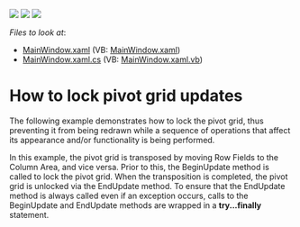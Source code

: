 <!-- default badges list -->
![](https://img.shields.io/endpoint?url=https://codecentral.devexpress.com/api/v1/VersionRange/128578821/22.2.2%2B)
[![](https://img.shields.io/badge/Open_in_DevExpress_Support_Center-FF7200?style=flat-square&logo=DevExpress&logoColor=white)](https://supportcenter.devexpress.com/ticket/details/E2724)
[![](https://img.shields.io/badge/📖_How_to_use_DevExpress_Examples-e9f6fc?style=flat-square)](https://docs.devexpress.com/GeneralInformation/403183)
<!-- default badges end -->
<!-- default file list -->
*Files to look at*:

* [MainWindow.xaml](./CS/DXPivotGrid_BeginEndUpdate/MainWindow.xaml) (VB: [MainWindow.xaml](./VB/DXPivotGrid_BeginEndUpdate/MainWindow.xaml))
* [MainWindow.xaml.cs](./CS/DXPivotGrid_BeginEndUpdate/MainWindow.xaml.cs) (VB: [MainWindow.xaml.vb](./VB/DXPivotGrid_BeginEndUpdate/MainWindow.xaml.vb))
<!-- default file list end -->
# How to lock pivot grid updates


<p>The following example demonstrates how to lock the pivot grid, thus preventing it from being redrawn while a sequence of operations that affect its appearance and/or functionality is being performed.</p><p>In this example, the pivot grid is transposed by moving Row Fields to the Column Area, and vice versa. Prior to this, the BeginUpdate method is called to lock the pivot grid. When the transposition is completed, the pivot grid is unlocked via the EndUpdate method. To ensure that the EndUpdate method is always called even if an exception occurs, calls to the BeginUpdate and EndUpdate methods are wrapped in a <strong>try...finally</strong> statement.</p><p></p>

<br/>


